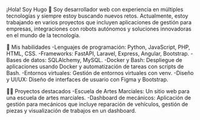 ¡Hola! Soy Hugo 👋
Soy desarrollador web con experiencia en múltiples tecnologías y siempre estoy buscando nuevos retos. Actualmente, estoy trabajando en varios proyectos que incluyen aplicaciones de gestión para empresas, integraciones con robots autónomos y soluciones innovadoras en el mundo de la tecnología.

🚀 Mis habilidades
-Lenguajes de programación: Python, JavaScript, PHP, HTML, CSS.
-Frameworks: FastAPI, Laravel, Express, Angular, Bootstrap.
-Bases de datos: SQLAlchemy, MySQL.
-Docker y Bash: Despliegue de aplicaciones usando Docker y automatización de tareas con scripts de Bash.
-Entornos virtuales: Gestión de entornos virtuales con venv.
-Diseño y UI/UX: Diseño de interfaces de usuario con Figma y Bootstrap.

🧑‍💻 Proyectos destacados
-Escuela de Artes Marciales: Un sitio web para una escuela de artes marciales.
-Dashboard de mecánicos: Aplicación de gestión para mecánicos que incluye reparación de vehículos, gestión de piezas y visualización de trabajos en un dashboard.

